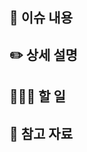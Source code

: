 ## 📣 이슈 내용
<!-- 간단하게 이슈 내용을 적어주세요-->

## ✏️ 상세 설명
<!-- 추가 설명이 필요한 경우 작성해주세요 -->

## 🧑🏻‍💻 할 일
<!-- 해야 할 일이 있다면 리스트업 해주세요.  -->

## 📁 참고 자료
<!-- 참고한 자료가 있다면 공유주세요 -->